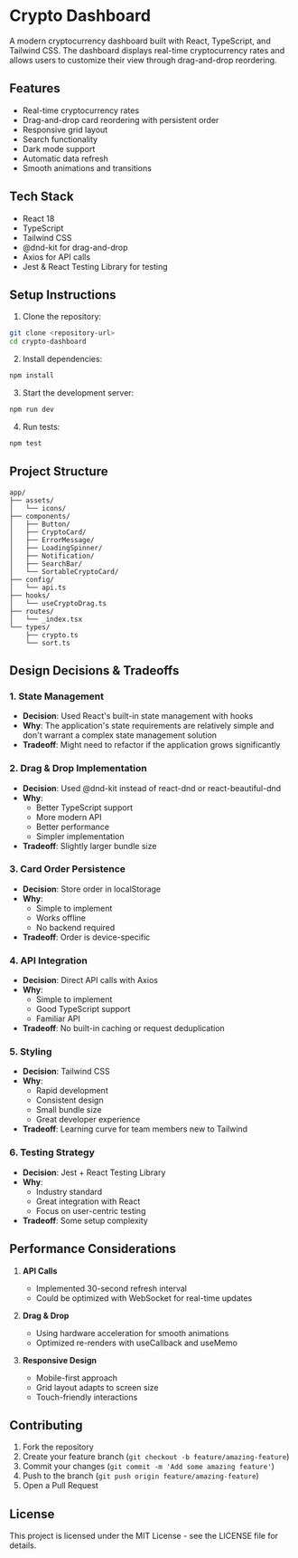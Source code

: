 # Crypto Dashboard

A modern cryptocurrency dashboard built with React, TypeScript, and Tailwind CSS. The dashboard displays real-time cryptocurrency rates and allows users to customize their view through drag-and-drop reordering.

## Features

- Real-time cryptocurrency rates
- Drag-and-drop card reordering with persistent order
- Responsive grid layout
- Search functionality
- Dark mode support
- Automatic data refresh
- Smooth animations and transitions

## Tech Stack

- React 18
- TypeScript
- Tailwind CSS
- @dnd-kit for drag-and-drop
- Axios for API calls
- Jest & React Testing Library for testing

## Setup Instructions

1. Clone the repository:
```bash
git clone <repository-url>
cd crypto-dashboard
```

2. Install dependencies:
```bash
npm install
```

3. Start the development server:
```bash
npm run dev
```

4. Run tests:
```bash
npm test
```

## Project Structure

```
app/
├── assets/
│   └── icons/
├── components/
│   ├── Button/
│   ├── CryptoCard/
│   ├── ErrorMessage/
│   ├── LoadingSpinner/
│   ├── Notification/
│   ├── SearchBar/
│   └── SortableCryptoCard/
├── config/
│   └── api.ts
├── hooks/
│   └── useCryptoDrag.ts
├── routes/
│   └── _index.tsx
└── types/
    ├── crypto.ts
    └── sort.ts
```

## Design Decisions & Tradeoffs

### 1. State Management
- **Decision**: Used React's built-in state management with hooks
- **Why**: The application's state requirements are relatively simple and don't warrant a complex state management solution
- **Tradeoff**: Might need to refactor if the application grows significantly

### 2. Drag & Drop Implementation
- **Decision**: Used @dnd-kit instead of react-dnd or react-beautiful-dnd
- **Why**: 
  - Better TypeScript support
  - More modern API
  - Better performance
  - Simpler implementation
- **Tradeoff**: Slightly larger bundle size

### 3. Card Order Persistence
- **Decision**: Store order in localStorage
- **Why**: 
  - Simple to implement
  - Works offline
  - No backend required
- **Tradeoff**: Order is device-specific

### 4. API Integration
- **Decision**: Direct API calls with Axios
- **Why**: 
  - Simple to implement
  - Good TypeScript support
  - Familiar API
- **Tradeoff**: No built-in caching or request deduplication

### 5. Styling
- **Decision**: Tailwind CSS
- **Why**: 
  - Rapid development
  - Consistent design
  - Small bundle size
  - Great developer experience
- **Tradeoff**: Learning curve for team members new to Tailwind

### 6. Testing Strategy
- **Decision**: Jest + React Testing Library
- **Why**: 
  - Industry standard
  - Great integration with React
  - Focus on user-centric testing
- **Tradeoff**: Some setup complexity

## Performance Considerations

1. **API Calls**
   - Implemented 30-second refresh interval
   - Could be optimized with WebSocket for real-time updates

2. **Drag & Drop**
   - Using hardware acceleration for smooth animations
   - Optimized re-renders with useCallback and useMemo

3. **Responsive Design**
   - Mobile-first approach
   - Grid layout adapts to screen size
   - Touch-friendly interactions

## Contributing

1. Fork the repository
2. Create your feature branch (`git checkout -b feature/amazing-feature`)
3. Commit your changes (`git commit -m 'Add some amazing feature'`)
4. Push to the branch (`git push origin feature/amazing-feature`)
5. Open a Pull Request

## License

This project is licensed under the MIT License - see the LICENSE file for details.
